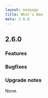 ```yaml
---
layout: manpage
title: What's New
meta: 2.6.0
---
```



## 2.6.0

### Features

### Bugfixes

### Upgrade notes

None.
